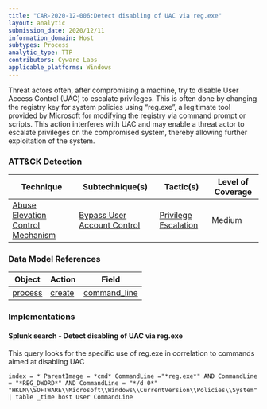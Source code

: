 ```yaml
---
title: "CAR-2020-12-006:Detect disabling of UAC via reg.exe"
layout: analytic
submission_date: 2020/12/11
information_domain: Host
subtypes: Process
analytic_type: TTP
contributors: Cyware Labs
applicable_platforms: Windows
---
```


Threat actors often, after compromising a machine, try to disable User Access Control (UAC) to escalate privileges. This is often done by changing the registry key for system policies using “reg.exe”, a legitimate tool provided by Microsoft for modifying the registry via command prompt or scripts. This action interferes with UAC and may enable a threat actor to escalate privileges on the compromised system, thereby allowing further exploitation of the system.

### ATT&CK Detection

|Technique|Subtechnique(s)|Tactic(s)|Level of Coverage|
|---|---|---|---|
|[Abuse Elevation Control Mechanism](https://attack.mitre.org/techniques/T1548/)|[Bypass User Account Control](https://attack.mitre.org/techniques/T1562/002/)|[Privilege Escalation](https://attack.mitre.org/tactics/TA0004 )|Medium|

### Data Model References

|Object|Action|Field|
|---|---|---|
|[process](/data_model/process) | [create](/data_model/process#create) | [command_line](/data_model/process#command_line) |

### Implementations

#### Splunk search - Detect disabling of UAC via reg.exe

This query looks for the specific use of reg.exe in correlation to commands aimed at disabling UAC

```
index = * ParentImage = *cmd* CommandLine ="*reg.exe*" AND CommandLine = "*REG_DWORD*" AND CommandLine = "*/d 0*" "HKLM\\SOFTWARE\\Microsoft\\Windows\\CurrentVersion\\Policies\\System" | table _time host User CommandLine
```
